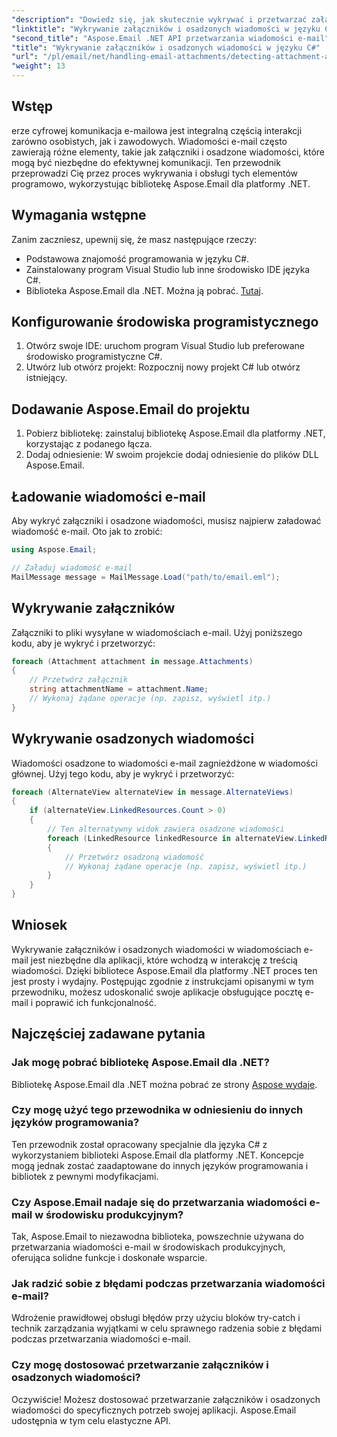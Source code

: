 ```yaml
---
"description": "Dowiedz się, jak skutecznie wykrywać i przetwarzać załączniki oraz osadzone wiadomości w wiadomościach e-mail za pomocą biblioteki Aspose.Email dla platformy .NET. Ten kompleksowy przewodnik obejmuje konfigurację."
"linktitle": "Wykrywanie załączników i osadzonych wiadomości w języku C#"
"second_title": "Aspose.Email .NET API przetwarzania wiadomości e-mail"
"title": "Wykrywanie załączników i osadzonych wiadomości w języku C#"
"url": "/pl/email/net/handling-email-attachments/detecting-attachment-and-embedded-message-in-csharp/"
"weight": 13
---
```


## Wstęp

erze cyfrowej komunikacja e-mailowa jest integralną częścią interakcji zarówno osobistych, jak i zawodowych. Wiadomości e-mail często zawierają różne elementy, takie jak załączniki i osadzone wiadomości, które mogą być niezbędne do efektywnej komunikacji. Ten przewodnik przeprowadzi Cię przez proces wykrywania i obsługi tych elementów programowo, wykorzystując bibliotekę Aspose.Email dla platformy .NET.

## Wymagania wstępne

Zanim zaczniesz, upewnij się, że masz następujące rzeczy:

- Podstawowa znajomość programowania w języku C#.
- Zainstalowany program Visual Studio lub inne środowisko IDE języka C#.
- Biblioteka Aspose.Email dla .NET. Można ją pobrać. [Tutaj](https://products.aspose.com/email/net).

## Konfigurowanie środowiska programistycznego

1. Otwórz swoje IDE: uruchom program Visual Studio lub preferowane środowisko programistyczne C#.
2. Utwórz lub otwórz projekt: Rozpocznij nowy projekt C# lub otwórz istniejący.

## Dodawanie Aspose.Email do projektu

1. Pobierz bibliotekę: zainstaluj bibliotekę Aspose.Email dla platformy .NET, korzystając z podanego łącza.
2. Dodaj odniesienie: W swoim projekcie dodaj odniesienie do plików DLL Aspose.Email.

## Ładowanie wiadomości e-mail

Aby wykryć załączniki i osadzone wiadomości, musisz najpierw załadować wiadomość e-mail. Oto jak to zrobić:

```csharp
using Aspose.Email;

// Załaduj wiadomość e-mail
MailMessage message = MailMessage.Load("path/to/email.eml");
```

## Wykrywanie załączników

Załączniki to pliki wysyłane w wiadomościach e-mail. Użyj poniższego kodu, aby je wykryć i przetworzyć:

```csharp
foreach (Attachment attachment in message.Attachments)
{
    // Przetwórz załącznik
    string attachmentName = attachment.Name;
    // Wykonaj żądane operacje (np. zapisz, wyświetl itp.)
}
```

## Wykrywanie osadzonych wiadomości

Wiadomości osadzone to wiadomości e-mail zagnieżdżone w wiadomości głównej. Użyj tego kodu, aby je wykryć i przetworzyć:

```csharp
foreach (AlternateView alternateView in message.AlternateViews)
{
    if (alternateView.LinkedResources.Count > 0)
    {
        // Ten alternatywny widok zawiera osadzone wiadomości
        foreach (LinkedResource linkedResource in alternateView.LinkedResources)
        {
            // Przetwórz osadzoną wiadomość
            // Wykonaj żądane operacje (np. zapisz, wyświetl itp.)
        }
    }
}
```

## Wniosek

Wykrywanie załączników i osadzonych wiadomości w wiadomościach e-mail jest niezbędne dla aplikacji, które wchodzą w interakcję z treścią wiadomości. Dzięki bibliotece Aspose.Email dla platformy .NET proces ten jest prosty i wydajny. Postępując zgodnie z instrukcjami opisanymi w tym przewodniku, możesz udoskonalić swoje aplikacje obsługujące pocztę e-mail i poprawić ich funkcjonalność.

## Najczęściej zadawane pytania

### Jak mogę pobrać bibliotekę Aspose.Email dla .NET?

Bibliotekę Aspose.Email dla .NET można pobrać ze strony [Aspose wydaje](https://releases.aspose.com/email/net/).

### Czy mogę użyć tego przewodnika w odniesieniu do innych języków programowania?

Ten przewodnik został opracowany specjalnie dla języka C# z wykorzystaniem biblioteki Aspose.Email dla platformy .NET. Koncepcje mogą jednak zostać zaadaptowane do innych języków programowania i bibliotek z pewnymi modyfikacjami.

### Czy Aspose.Email nadaje się do przetwarzania wiadomości e-mail w środowisku produkcyjnym?

Tak, Aspose.Email to niezawodna biblioteka, powszechnie używana do przetwarzania wiadomości e-mail w środowiskach produkcyjnych, oferująca solidne funkcje i doskonałe wsparcie.

### Jak radzić sobie z błędami podczas przetwarzania wiadomości e-mail?

Wdrożenie prawidłowej obsługi błędów przy użyciu bloków try-catch i technik zarządzania wyjątkami w celu sprawnego radzenia sobie z błędami podczas przetwarzania wiadomości e-mail.

### Czy mogę dostosować przetwarzanie załączników i osadzonych wiadomości?

Oczywiście! Możesz dostosować przetwarzanie załączników i osadzonych wiadomości do specyficznych potrzeb swojej aplikacji. Aspose.Email udostępnia w tym celu elastyczne API.